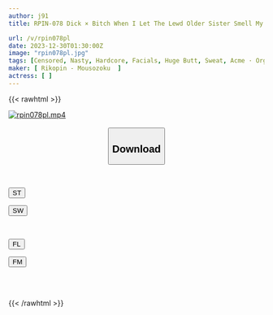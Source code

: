```yaml
---
author: j91
title: RPIN-078 Dick × Bitch When I Let The Lewd Older Sister Smell My Dick, She Got Horny And Climaxed, And A Fierce FUCK Began.

url: /v/rpin078pl
date: 2023-12-30T01:30:00Z
image: "rpin078pl.jpg"
tags: [Censored, Nasty, Hardcore, Facials, Huge Butt, Sweat, Acme · Orgasm	]
maker: [ Rikopin - Mousozoku  ]
actress: [ ]
---
```



{{< rawhtml >}}

<div class="video" data-videoid="3JKv4ZVrbXCdQZa">
    <a href="javascript:;">
        <img src="/v/rpin078pl/rpin078pl.jpg" width="WIDTH" height="HEIGHT" alt="rpin078pl.mp4" loading="lazy">
    </a>
</div>

<script type="text/javascript" src="https://j91.asia/asset/on-demand-st.js"></script>

<br>
  <link rel="stylesheet" href="https://j91.asia/asset/bs5.css">
  
  <center>
  <button class="btn btn-primary" type="button" data-bs-toggle="collapse" data-bs-target=".multi-collapse" aria-expanded="false" aria-controls="multiCollapseExample1 multiCollapseExample2"><h2>Download</h2></button></center>
</p>
<div class="row">
  <div class="col">
    <div class="collapse multi-collapse" id="multiCollapseExample1">
      <div class="card card-body">
	      	      <br>
<div class="buttons">  
<p><a href="https://streamtape.to/v/3JKv4ZVrbXCdQZa" target="_blank"><button class="btn-hover color-3"><i class="fa fa-download"></i> ST</button></a></p>
<p><a href="https://flaswish.com/9ogtywm54juo" target="_blank"><button class="btn-hover color-2"><i class="fa fa-download"></i> SW</button></a></p></div>
    </div>
  </div>
</div>
  <div class="col">
    <div class="collapse multi-collapse" id="multiCollapseExample2">
      <div class="card card-body">
	      <br>
<div class="buttons">
<p><a href="javascript:;" target="_blank"><button class="btn-hover color-9"><i class="fa fa-download"></i> FL</button></a></p>
<p><a href="javascript:;" target="_blank"><button class="btn-hover color-8"><i class="fa fa-download"></i> FM</button></a></p></div>
<br><br>
      </div>
    </div>
  </div>
</div>

{{< /rawhtml >}}